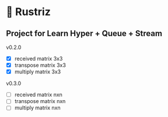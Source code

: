 # 🧮 Rustriz

## Project for Learn Hyper + Queue + Stream

v0.2.0

- [x] received matrix 3x3
- [x] transpose matrix 3x3
- [x] multiply matrix 3x3

v0.3.0
- [ ] received matrix nxn
- [ ] transpose matrix nxn
- [ ] multiply matrix nxn
